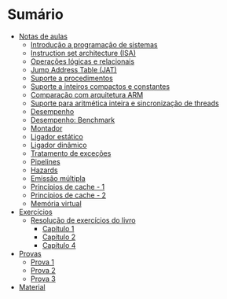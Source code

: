 # Sumário

<script async src="https://www.googletagmanager.com/gtag/js?id=G-ZZ59R7FLW7"></script>
<script>
  window.dataLayer = window.dataLayer || [];
  function gtag(){dataLayer.push(arguments);}
  gtag('js', new Date());

  gtag('config', 'G-ZZ59R7FLW7');
</script>

- [Notas de aulas](./notas/README.md)
    - [Introdução a programação de sistemas](./notas/aex02.md)
    - [Instruction set architecture (ISA)](./notas/aex03.md)
    - [Operações lógicas e relacionais](./notas/aex04.1.md)
    - [Jump Address Table (JAT)](./notas/aex04.2.md)
    - [Suporte a procedimentos](./notas/aex05.md)
    - [Suporte a inteiros compactos e constantes](./notas/aex06.md)
    - [Comparação com arquitetura ARM](./notas/aex07.md)
    - [Suporte para aritmética inteira e sincronização de threads](./notas/aex08.md)
    - [Desempenho](./notas/aex10.md)
    - [Desempenho: Benchmark](./notas/aex11.md)
    - [Montador](./notas/aex12.md)
    - [Ligador estático](./notas/aex13.1.md)
    - [Ligador dinâmico](./notas/aex13.2.md)
    - [Tratamento de exceções](./notas/aex14.md)
    - [Pipelines](./notas/aex15.md)
    - [Hazards](./notas/aex16.md)
    - [Emissão múltipla](./notas/aex17.md)
    - [Princípios de cache - 1](./notas/aex21.md)
    - [Princípios de cache - 2](./notas/aex21.md)
    - [Memória virtual](./notas/aex27.md)
- [Exercícios](./exercicios/README.md)
    - [Resolução de exercícios do livro](./exercicios/livro/README.md)
        - [Capítulo 1](./exercicios/livro/capitulo_1/README.md)
        - [Capítulo 2](./exercicios/livro/capitulo_2/README.md)
        - [Capítulo 4](./exercicios/livro/capitulo_4/README.md)
- [Provas](./exercicios/README.md)
    - [Prova 1](./exercicios/provas/1/README.md)
    - [Prova 2](./exercicios/provas/2/README.md)
    - [Prova 3](./exercicios/provas/3/README.md)
- [Material](./material/README.md)